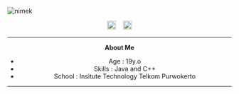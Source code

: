 <!-- ### Hi there, I'm Rizky 👋 
<h2> Hi there, I'm Rizky <img src="https://em.wattpad.com/73f8268935578ffb9b5ab247bd41cc1c56b5c7a1/68747470733a2f2f73332e616d617a6f6e6177732e636f6d2f776174747061642d6d656469612d736572766963652f53746f7279496d6167652f545668737967676f6b6f6a7731673d3d2d3732303534323735352e313539363235333236326133303634313936383131333636313730332e676966" width="50"></h2> -->
<!--
**lordacil/lordacil** is a ✨ _special_ ✨ repository because its `README.md` (this file) appears on your GitHub profile.

Here are some ideas to get you started:

- 🔭 I’m currently working on ...
- 🌱 I’m currently learning ...
- 👯 I’m looking to collaborate on ...
- 🤔 I’m looking for help with ...
- 💬 Ask me about ...
- 📫 How to reach me: ...
- 😄 Pronouns: ...
- ⚡ Fun fact: ...
-->

![nimek](https://user-images.githubusercontent.com/56204095/88059580-41079800-cb8f-11ea-8a10-f668fbb7a1cc.png)


<center>
<a href="https://fb.me/nolep.sh"><img src="https://image.flaticon.com/icons/svg/174/174848.svg" alt="alt text" width="20" height="20"></a>      &nbsp;&nbsp;   <a href="https://instagram.com/rnugraha.id"><img src="https://image.flaticon.com/icons/svg/174/174855.svg" alt="alt text" width="20" height="20"></a>


___

**About Me**

- Age : 19y.o
- Skills : Java and C++
- School : Insitute Technology Telkom Purwokerto

___

